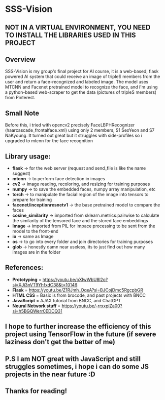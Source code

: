 ﻿SSS-Vision
=  

## NOT IN A VIRTUAL ENVIRONMENT, YOU NEED TO INSTALL THE LIBRARIES USED IN THIS PROJECT

## Overview  
SSS-Vision is my group's final project for AI course, it is a web-based, flask powered
AI system that could receive an image of tripleS members from the user and return a face-recognized and labeled image. The model uses MTCNN and Facenet pretrained model to recognize the face, and i'm using a python-based web-scraper to get the data (pictures of tripleS members) from Pinterest.

## Small Note  
Before this, i tried with opencv2 precisely FaceLBPHRecognizer (haarcascade_frontalface.xml) using only 2 members, S1 SeoYeon and S7 NaKyoung. It turned out great but it struggles with side-profiles so i upgraded to mtcnn for the face recognition


## Library usage:  
- **flask** -> for the web server (request and send_file is like the name suggest)  
- **mtcnn** -> to perform face detection in images  
- **cv2** -> image reading, recoloring, and resizing for training purposes    
- **numpy** -> to save the embedded faces, numpy array manipulation, etc    
- **torch** -> to manipulate the facial region of the image into tensors to prepare for training    
- **facenet/inceptionresnetv1** -> the base pretrained model to compare the faces   
- **cosine_similarity** -> imported from sklearn.metrics.pairwise to calculate the similarity of the tensored face and the stored face embeddings  
- **Image** -> imported from PIL for impace processing to be sent from the model to the front-end  
- **io** -> same as Image  
- **os** -> to go into every folder and join directories for training purposes    
- **glob** -> honestly damn near useless, its to just find out how many images are in the folder 


## References:  
- **Prototyping** = https://youtu.be/oXlwWbU8l2o?si=XJi3nVT9YhfxdC38&t=10146  
- **Flask** = https://youtu.be/Z1RJmh_OqeA?si=BJCojDmc5RgcpbGR  
- **HTML CSS** = Basic is from brocode, and past projects with BNCC  
- **JavaScript** = AJAX tutorial from BNCC, and ChatGPT  
- **Neural Network stuff** = https://youtu.be/-rrxxpiZa00?si=h5BGQWerr0EDCQ31  


## I hope to further increase the efficiency of this project using TensorFlow in the future (if severe laziness don't get the better of me) 

## P.S I am NOT great with JavaScript and still struggles sometimes, i hope i can do some JS projects in the near future :D

## Thanks for reading!

